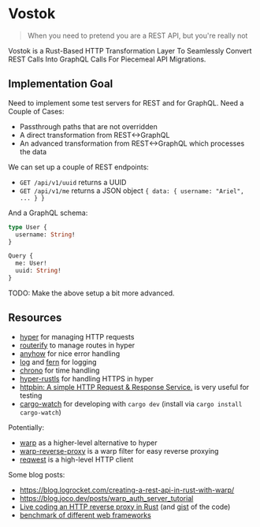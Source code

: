 # Vostok

> When you need to pretend you are a REST API, but you're really not

Vostok is a Rust-Based HTTP Transformation Layer To Seamlessly Convert REST Calls Into GraphQL Calls For Piecemeal API Migrations.

## Implementation Goal

Need to implement some test servers for REST and for GraphQL.
Need a Couple of Cases:

- Passthrough paths that are not overridden
- A direct transformation from REST<->GraphQL
- An advanced transformation from REST<->GraphQL which processes the data

We can set up a couple of REST endpoints:

- `GET /api/v1/uuid` returns a UUID
- `GET /api/v1/me` returns a JSON object `{ data: { username: "Ariel", ... } }`

And a GraphQL schema:

```graphql
type User {
  username: String!
}

Query {
  me: User!
  uuid: String!
}
```

TODO: Make the above setup a bit more advanced.

## Resources

- [hyper](https://docs.rs/crate/hyper) for managing HTTP requests
- [routerify](https://github.com/routerify/routerify) to manage routes in hyper
- [anyhow](https://docs.rs/anyhow/) for nice error handling
- [log](https://docs.rs/log/) and [fern](https://docs.rs/fern) for logging
- [chrono](https://docs.rs/chrono/) for time handling
- [hyper-rustls](https://docs.rs/hyper-rustls) for handling HTTPS in hyper
- [httpbin: A simple HTTP Request & Response Service.](http://httpbin.org) is very useful for testing
- [cargo-watch](https://crates.io/crates/cargo-watch) for developing with `cargo dev` (install via `cargo install cargo-watch`)

Potentially:

- [warp](https://github.com/seanmonstar/warp) as a higher-level alternative to hyper
- [warp-reverse-proxy](https://github.com/danielSanchezQ/warp-reverse-proxy) is a warp filter for easy reverse proxying
- [reqwest](https://github.com/seanmonstar/reqwest) is a high-level HTTP client

Some blog posts:

- https://blog.logrocket.com/creating-a-rest-api-in-rust-with-warp/
- https://blog.joco.dev/posts/warp_auth_server_tutorial
- [Live coding an HTTP reverse proxy in Rust](https://www.youtube.com/watch?v=FcHYQMRfGWw) (and [gist](https://gist.github.com/snoyberg/35a661fff527692d09675ef540c7c1eb) of the code)
- [benchmark of different web frameworks](https://github.com/routerify/routerify-benchmark)
